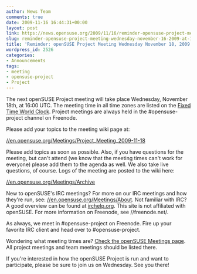 ```yaml
---
author: News Team
comments: true
date: 2009-11-16 16:44:31+00:00
layout: post
link: https://news.opensuse.org/2009/11/16/reminder-opensuse-project-meeting-wednesday-november-16-2009-at-1600-utc/
slug: reminder-opensuse-project-meeting-wednesday-november-16-2009-at-1600-utc
title: 'Reminder: openSUSE Project Meeting Wednesday November 18, 2009 at 16:00 UTC'
wordpress_id: 2526
categories:
- Announcements
tags:
- meeting
- opensuse-project
- Project
---
```


The next openSUSE Project meeting will take place Wednesday, November 18th, at 16:00 UTC. The meeting time in all time zones are listed on the [Fixed Time World Clock](//bit.ly/3XhSxD). Project meetings are always held in the #opensuse-project channel on Freenode.





Please add your topics to the meeting wiki page at:





[//en.opensuse.org/Meetings/Project_Meeting_2009-11-18](//en.opensuse.org/Meetings/Project_Meeting_2009-11-18)



Please add topics as soon as possible. Also, if you have questions for the meeting, but can't attend (we know that the meeting times can't work for everyone) please add them to the agenda as well. We also take live questions, of course. Logs of the meeting are posted to the wiki here:





[//en.opensuse.org/Meetings/Archive](//en.opensuse.org/Meetings/Archive)





New to openSUSE's IRC meetings? For more on our IRC meetings and how they're run, see: [//en.opensuse.org/Meetings/About](//en.opensuse.org/Meetings/About). Not familiar with IRC? A good overview can be found at [irchelp.org](//www.irchelp.org/). This site is not affiliated with openSUSE. For more information on Freenode, see //freenode.net/.





As always, we meet in #opensuse-project on Freenode. Fire up your favorite IRC client and head over to #opensuse-project.





Wondering what meeting times are? [Check the openSUSE Meetings page](//en.opensuse.org/Meetings). All project meetings and team meetings should be listed there.





If you're interested in how the openSUSE Project is run and want to participate, please be sure to join us on Wednesday. See you there!
